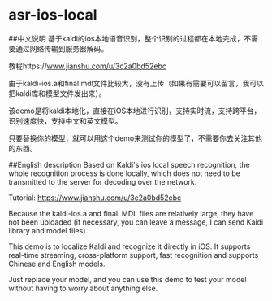 # asr-ios-local
##中文说明
基于kaldi的ios本地语音识别，整个识别的过程都在本地完成，不需要通过网络传输到服务器解码。

教程https://www.jianshu.com/u/3c2a0bd52ebc

由于kaldi-ios.a和final.mdl文件比较大，没有上传（如果有需要可以留言，我可以把kaldi库和模型文件发出来）。

该demo是将kaldi本地化，直接在iOS本地进行识别，支持实时流，支持跨平台，识别速度快，支持中文和英文模型。

只要替换你的模型，就可以用这个demo来测试你的模型了，不需要你去关注其他的东西。

##English description
Based on Kaldi's ios local speech recognition, the whole recognition process is done locally, which does not need to be transmitted to the server for decoding over the network.

Tutorial: https://www.jianshu.com/u/3c2a0bd52ebc

Because the kaldi-ios.a and final. MDL files are relatively large, they have not been uploaded (if necessary, you can leave a message, I can send Kaldi library and model files).

This demo is to localize Kaldi and recognize it directly in iOS. It supports real-time streaming, cross-platform support, fast recognition and supports Chinese and English models.

Just replace your model, and you can use this demo to test your model without having to worry about anything else.

